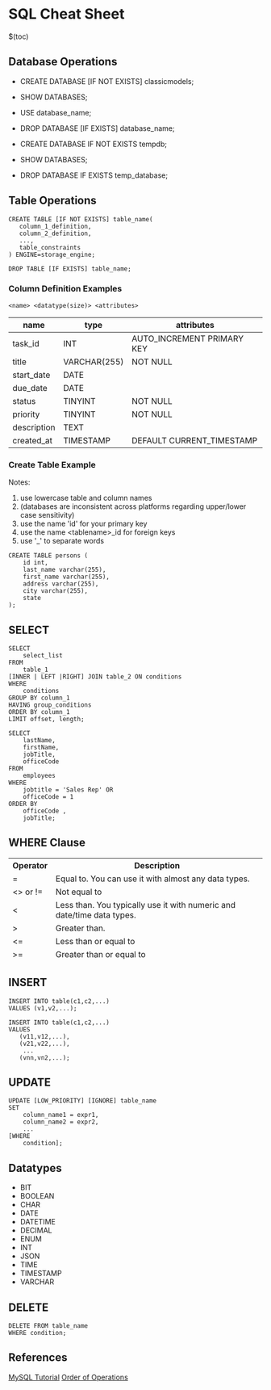 # SQL Cheat Sheet

$(toc)

## Database Operations
- CREATE DATABASE [IF NOT EXISTS] classicmodels;
- SHOW DATABASES;
- USE database_name;
- DROP DATABASE [IF EXISTS] database_name;

- CREATE DATABASE IF NOT EXISTS tempdb;
- SHOW DATABASES;
- DROP DATABASE IF EXISTS temp_database;

## Table Operations

```
CREATE TABLE [IF NOT EXISTS] table_name(
   column_1_definition,
   column_2_definition,
   ...,
   table_constraints
) ENGINE=storage_engine;

DROP TABLE [IF EXISTS] table_name;

```
### Column Definition Examples
```
<name> <datatype(size)> <attributes>
```
|name| type | attributes |
|------|-------|---------|
|task_id | INT  |AUTO_INCREMENT  PRIMARY KEY|
|title | VARCHAR(255) | NOT NULL |
|start_date | DATE |
|due_date | DATE| 
|status | TINYINT | NOT NULL|
|priority | TINYINT | NOT NULL |
|description | TEXT |
|created_at | TIMESTAMP | DEFAULT  CURRENT_TIMESTAMP |

### Create Table Example
Notes:
1. use lowercase table and column names
2. (databases are inconsistent across platforms regarding upper/lower case sensitivity)
3. use the name 'id' for your primary key
4. use the name \<tablename>_id for foreign keys
5. use '_' to separate words
```
CREATE TABLE persons (
    id int,
    last_name varchar(255),
    first_name varchar(255),
    address varchar(255),
    city varchar(255),
    state 
);
```

## SELECT

```
SELECT 
    select_list
FROM
    table_1
[INNER | LEFT |RIGHT] JOIN table_2 ON conditions
WHERE
    conditions
GROUP BY column_1
HAVING group_conditions
ORDER BY column_1
LIMIT offset, length;

SELECT 
    lastName, 
    firstName, 
    jobTitle, 
    officeCode
FROM
    employees
WHERE
    jobtitle = 'Sales Rep' OR 
    officeCode = 1
ORDER BY 
    officeCode , 
    jobTitle;
```

## WHERE Clause

<table><thead><tr><th>Operator</th><th>Description</th></tr></thead><thead><tr><td>=</td><td>Equal to. You can use it with almost any data types.</td></tr><tr><td>&lt;&gt; or !=</td><td>Not equal to</td></tr><tr><td>&lt;</td><td>Less than. You typically use it with numeric and date/time data types.</td></tr><tr><td>&gt;</td><td>Greater than.</td></tr><tr><td>&lt;=</td><td>Less than or equal to</td></tr><tr><td>&gt;=</td><td>Greater than or equal to</td></tr></thead></table>

## INSERT
```
INSERT INTO table(c1,c2,...)
VALUES (v1,v2,...);
```

```
INSERT INTO table(c1,c2,...)
VALUES 
   (v11,v12,...),
   (v21,v22,...),
    ...
   (vnn,vn2,...);
```

## UPDATE

```
UPDATE [LOW_PRIORITY] [IGNORE] table_name 
SET 
    column_name1 = expr1,
    column_name2 = expr2,
    ...
[WHERE
    condition];
```
## Datatypes

- BIT
- BOOLEAN
- CHAR
- DATE
- DATETIME
- DECIMAL
- ENUM
- INT
- JSON
- TIME
- TIMESTAMP
- VARCHAR

## DELETE

```
DELETE FROM table_name
WHERE condition;
```

## References
[MySQL Tutorial](http://www.mysqltutorial.org)
[Order of Operations](https://www.w3processing.com/index.php?subMenuLoad=SQL/Data/WherePrecedence.php)
<!--stackedit_data:
eyJoaXN0b3J5IjpbLTEwNjQ3MDc1MSwtMTA3MjQ0Mzc0MCwxOT
YzODk2NTY5XX0=
-->